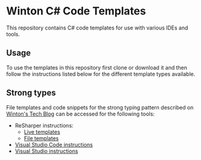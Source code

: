 # Winton C# Code Templates

This repository contains C# code templates for use with various IDEs and tools.

## Usage

To use the templates in this repository first clone or download it and then follow the instructions listed
below for the different template types available.

## Strong types

File templates and code snippets for the strong typing pattern described on
[Winton's Tech Blog](https://tech.winton.com/blog/2017/05/strong-typing)
can be accessed for the following tools:

* ReSharper instructions:
  * [Live templates](ReSharper/LiveTemplates/StrongTyping/ReadMe.md) 
  * [File templates](ReSharper/FileTemplates/StrongTyping/ReadMe.md) 
* [Visual Studio Code instructions](VisualStudioCode/CodeSnippets/StrongTyping/ReadMe.md) 
* [Visual Studio instructions](VisualStudio/CodeSnippets/StrongTyping/ReadMe.md) 
